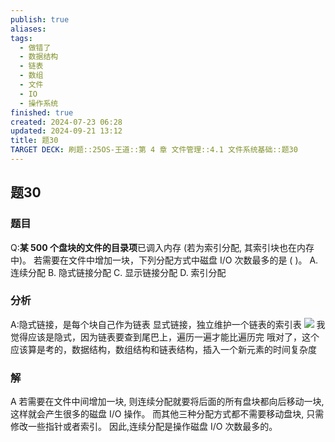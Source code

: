 ```yaml
---
publish: true
aliases: 
tags:
  - 做错了
  - 数据结构
  - 链表
  - 数组
  - 文件
  - IO
  - 操作系统
finished: true
created: 2024-07-23 06:28
updated: 2024-09-21 13:12
title: 题30
TARGET DECK: 刷题::25OS-王道::第 4 章 文件管理::4.1 文件系统基础::题30
---
```

## 题30
### 题目
Q:**某 500 个盘块的文件的目录项**已调入内存 (若为索引分配, 其索引块也在内存中)。
若需要在文件中增加一块，下列分配方式中磁盘 I/O 次数最多的是 ( )。
A. 连续分配 
B. 隐式链接分配
C. 显示链接分配 
D. 索引分配
### 分析
A:隐式链接，是每个块自己作为链表
显式链接，独立维护一个链表的索引表
![](https://img.hwenyi.tech/202408212027681.webp)
我觉得应该是隐式，因为链表要查到尾巴上，遍历一遍才能比遍历完
哦对了，这个应该算是考的，数据结构，数组结构和链表结构，插入一个新元素的时间复杂度
### 解
A
若需要在文件中间增加一块, 则连续分配就要将后面的所有盘块都向后移动一块, 这样就会产生很多的磁盘 I/O 操作。
而其他三种分配方式都不需要移动盘块, 只需修改一些指针或者索引。 
因此,连续分配是操作磁盘 $\mathrm{I}/\mathrm{O}$ 次数最多的。

